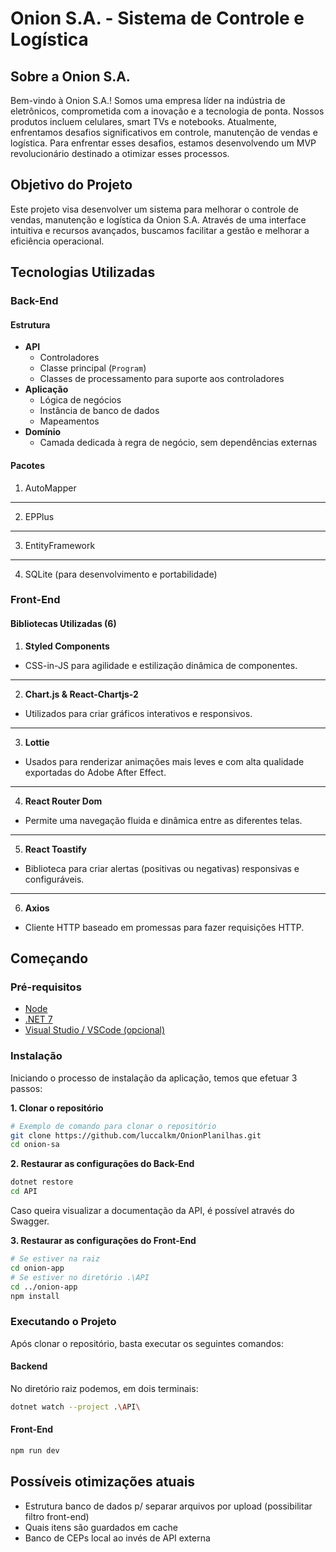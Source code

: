 # Onion S.A. - Sistema de Controle e Logística

## Sobre a Onion S.A.

Bem-vindo à Onion S.A.! Somos uma empresa líder na indústria de eletrônicos, comprometida com a inovação e a tecnologia de ponta. Nossos produtos incluem celulares, smart TVs e notebooks. Atualmente, enfrentamos desafios significativos em controle, manutenção de vendas e logística. Para enfrentar esses desafios, estamos desenvolvendo um MVP revolucionário destinado a otimizar esses processos.

## Objetivo do Projeto

Este projeto visa desenvolver um sistema para melhorar o controle de vendas, manutenção e logística da Onion S.A. Através de uma interface intuitiva e recursos avançados, buscamos facilitar a gestão e melhorar a eficiência operacional.

## Tecnologias Utilizadas

### Back-End

#### Estrutura
- **API**
  - Controladores
  - Classe principal (`Program`)
  - Classes de processamento para suporte aos controladores
- **Aplicação**
  - Lógica de negócios
  - Instância de banco de dados
  - Mapeamentos
- **Domínio**
  - Camada dedicada à regra de negócio, sem dependências externas

#### Pacotes
1. AutoMapper
---
2. EPPlus
---
3. EntityFramework
---
4. SQLite (para desenvolvimento e portabilidade)

### Front-End

#### Bibliotecas Utilizadas (6)

1. **Styled Components**
- CSS-in-JS para agilidade e estilização dinâmica de componentes.
---
2. **Chart.js & React-Chartjs-2**
- Utilizados para criar gráficos interativos e responsivos.
---
3. **Lottie**
- Usados para renderizar animações mais leves e com alta qualidade exportadas do Adobe After Effect.
---
4. **React Router Dom**
- Permite uma navegação fluida e dinâmica entre as diferentes telas.
---
5. **React Toastify**
- Biblioteca para criar alertas (positivas ou negativas) responsivas e configuráveis.
---
6. **Axios**
- Cliente HTTP baseado em promessas para fazer requisições HTTP.

## Começando

### Pré-requisitos
- [Node](https://nodejs.org/en/download/current)
- [.NET 7](https://dotnet.microsoft.com/en-us/download/dotnet/7.0)
- [Visual Studio / VSCode (opcional)](https://code.visualstudio.com/)

### Instalação
Iniciando o processo de instalação da aplicação, temos que efetuar 3 passos:

**1. Clonar o repositório**
```bash
# Exemplo de comando para clonar o repositório
git clone https://github.com/luccalkm/OnionPlanilhas.git
cd onion-sa
```

**2. Restaurar as configurações do Back-End**
```bash
dotnet restore
cd API
```
Caso queira visualizar a documentação da API, é possível através do Swagger.

**3. Restaurar as configurações do Front-End**
```bash
# Se estiver na raiz
cd onion-app 
# Se estiver no diretório .\API
cd ../onion-app
npm install
```

### Executando o Projeto
Após clonar o repositório, basta executar os seguintes comandos:

#### Backend
No diretório raiz podemos, em dois terminais:
```bash
dotnet watch --project .\API\
```
#### Front-End
```bash
npm run dev
```

## Possíveis otimizações atuais
- Estrutura banco de dados p/ separar arquivos por upload (possibilitar filtro front-end)
- Quais itens são guardados em cache
- Banco de CEPs local ao invés de API externa
